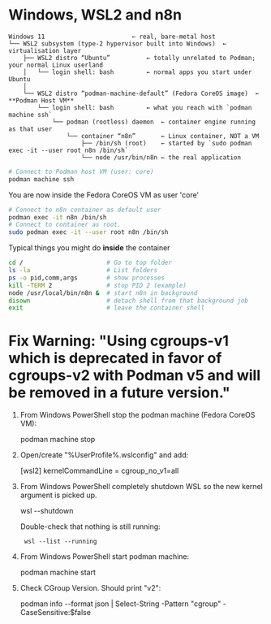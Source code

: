 # Windows, WSL2 and n8n

```text
Windows 11                        ← real, bare-metal host
└── WSL2 subsystem (type-2 hypervisor built into Windows)  ← virtualisation layer
    ├── WSL2 distro “Ubuntu”          ← totally unrelated to Podman; your normal Linux userland
    │   └── login shell: bash         ← normal apps you start under Ubuntu
    │
    └── WSL2 distro “podman-machine-default” (Fedora CoreOS image)  ← **Podman Host VM**
        └── login shell: bash         ← what you reach with `podman machine ssh`
            └── podman (rootless) daemon  ← container engine running as that user
                └── container “n8n”       ← Linux container, NOT a VM
                    ├── /bin/sh (root)    ← started by `sudo podman exec -it --user root n8n /bin/sh`
                    └── node /usr/bin/n8n ← the real application
```

```powershell
# Connect to Podman host VM (user: core)
podman machine ssh
```

You are now inside the Fedora CoreOS VM as user 'core'

```bash
# Connect to n8n container as default user
podman exec -it n8n /bin/sh
# Connect to container as root.
sudo podman exec -it --user root n8n /bin/sh
```

Typical things you might do **inside** the container

```sh
cd /                       # Go to top folder
ls -la                     # List folders
ps -o pid,comm,args        # show processes
kill -TERM 2               # stop PID 2 (example)
node /usr/local/bin/n8n &  # start n8n in background
disown                     # detach shell from that background job
exit                       # leave the container shell
```


# Fix Warning: "Using cgroups-v1 which is deprecated in favor of cgroups-v2 with Podman v5 and will be removed in a future version."

1. From Windows PowerShell stop the podman machine (Fedora CoreOS VM):
	
	podman machine stop
	
2. Open/create "%UserProfile%\.wslconfig" and add:

	[wsl2]
	kernelCommandLine = cgroup_no_v1=all

3. From Windows PowerShell completely shutdown WSL so the new kernel argument is picked up.
	
	wsl --shutdown
	
	Double-check that nothing is still running:
	
		wsl --list --running
	
4. From Windows PowerShell  start podman machine:

	podman machine start

5. Check CGroup Version. Should print "v2":

	podman info --format json | Select-String -Pattern "cgroup" -CaseSensitive:$false  
